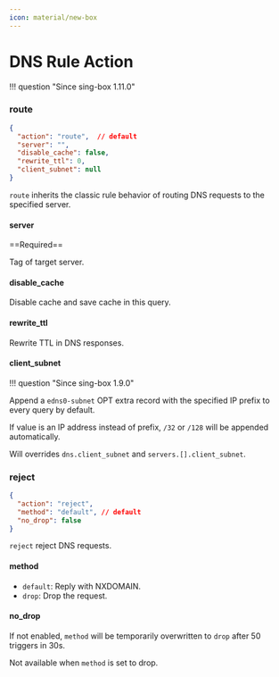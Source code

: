 ```yaml
---
icon: material/new-box
---
```


# DNS Rule Action

!!! question "Since sing-box 1.11.0"

### route

```json
{
  "action": "route",  // default
  "server": "",
  "disable_cache": false,
  "rewrite_ttl": 0,
  "client_subnet": null
}
```

`route` inherits the classic rule behavior of routing DNS requests to the specified server.

#### server

==Required==

Tag of target server.

#### disable_cache

Disable cache and save cache in this query.

#### rewrite_ttl

Rewrite TTL in DNS responses.

#### client_subnet

!!! question "Since sing-box 1.9.0"

Append a `edns0-subnet` OPT extra record with the specified IP prefix to every query by default.

If value is an IP address instead of prefix, `/32` or `/128` will be appended automatically.

Will overrides `dns.client_subnet` and `servers.[].client_subnet`.

### reject

```json
{
  "action": "reject",
  "method": "default", // default
  "no_drop": false
}
```

`reject` reject DNS requests.

#### method

- `default`: Reply with NXDOMAIN.
- `drop`: Drop the request.

#### no_drop

If not enabled, `method` will be temporarily overwritten to `drop` after 50 triggers in 30s.

Not available when `method` is set to drop.
